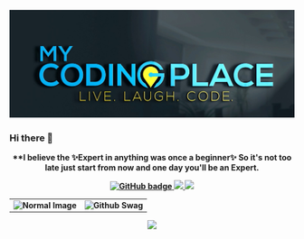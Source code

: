 ![Akki-Developer](https://github.com/Akki-Developer/Akki-Developer/blob/master/a67735_91e3c91fc5bb44edae9ebfcdc6a2dff5_mv2_d_2000_1500_s_2%20(2).jpg)

### Hi there 👋


<p align="center"><b>**I believe the ✨Expert in anything was once a beginner✨ So it's not too late just start from now and one day you'll be an Expert.</b</p>


<p align="center">
  <a href="https://github.com/Akki-Developer">
    <img src="https://img.shields.io/github/followers/Akki-Developer?label=Followers&logo=GitHub&style=for-the-badge" alt="GitHub badge" />
  </a>
  <a href="https://twitter.com/Akanksh61006100">
    <img src="https://img.shields.io/twitter/follow/Akanksh61006100?label=Twitter&logo=twitter&style=for-the-badge" />
  </a>  
  <a href="https://www.facebook.com/akankaha.gupta/">
    <img src="https://img.shields.io/facebook/follow/akankaha.gupta?label=Facebook&logo=facebook&style=for-the-badge" />
  </a>
</p>

<table width="100%"> 
  <tr>
    <td><img src="https://user-images.githubusercontent.com/64725938/88144508-a488d880-cc16-11ea-9514-a0eb76167045.jpg" alt="Normal Image" /></td>
    <td><img src="https://user-images.githubusercontent.com/64725938/88144075-f846f200-cc15-11ea-847a-6f12463602d4.gif" alt="Github Swag" /></td>
  </tr>
</table>

<p align="center"><img width="50%" src="https://github-readme-stats.vercel.app/api?username=Akki-Developer&show_icons=true" /></p>
